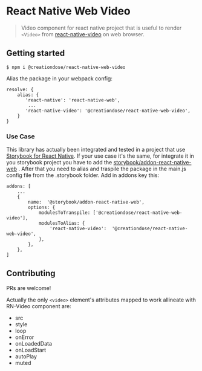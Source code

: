# React Native Web Video

> Video component for react native project that is useful to render `<Video>` from [react-native-video](https://github.com/react-native-video/react-native-video) on web browser.

## Getting started

    $ npm i @creationdose/react-native-web-video

Alias the package in your webpack config:

    resolve: {
	    alias: {
	       'react-native': 'react-native-web',
		    ...
	       'react-native-video': '@creationdose/react-native-web-video',
	    }
	}

### Use Case
This library has actually been integrated and tested in a project that use [Storybook for React Native](https://github.com/storybookjs/react-native).
If your use case it's the same, for integrate it in you storybook project you have to add the [storybook/addon-react-native-web](https://storybook.js.org/addons/@storybook/addon-react-native-web#adding-babel-plugins) .
After that you need to alias and traspile the package in the main.js config file from the .storybook folder. Add in addons key this:

 

    addons: [
        ...
        { 
            name:  '@storybook/addon-react-native-web',
            options: {
                modulesToTranspile: ['@creationdose/react-native-web-video'],
                modulesToAlias: {
                    'react-native-video':  '@creationdose/react-native-web-video',
                },
            },
        },
	]

## Contributing
PRs are welcome!

Actually the only `<video>` element's attributes mapped to work allineate with RN-Video component are:

 - src
 - style
 - loop
 - onError
 - onLoadedData
 - onLoadStart
 - autoPlay
 - muted
